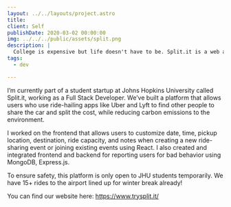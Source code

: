 ```yaml
---
layout: ../../layouts/project.astro
title: 
client: Self
publishDate: 2020-03-02 00:00:00
img: ../../../public/assets/split.png
description: |
  College is expensive but life doesn't have to be. Split.it is a web app that makes costpooling easy and reduces our carbon footprint.
tags:
  - dev

---
```


I’m currently part of a student startup at Johns Hopkins University called Split.it, working as a Full Stack Developer. We’ve built a platform that allows users who use ride-hailing apps like Uber and Lyft to find other people to share the car and split the cost, while reducing carbon emissions to the environment. 

I worked on the frontend that allows users to customize date, time, pickup location, destination, ride capacity, and notes when creating a new ride-sharing event or joining existing events using React. I also created and integrated frontend and backend for reporting users for bad behavior using MongoDB, Express.js.

To ensure safety, this platform is only open to JHU students temporarily. We have 15+ rides to the airport lined up for winter break already! 

You can find our website here: https://www.trysplit.it/




